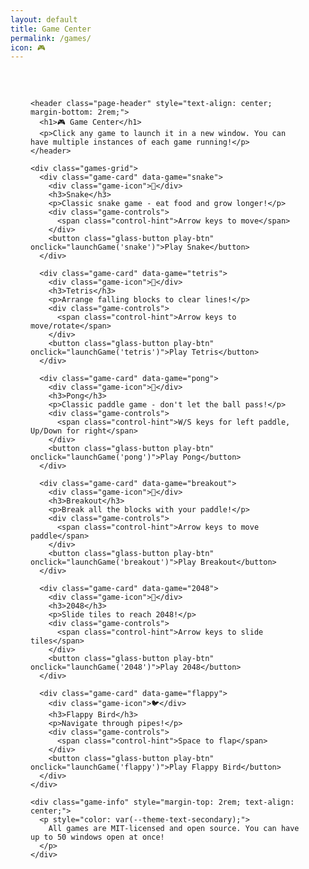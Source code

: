 ```yaml
---
layout: default
title: Game Center
permalink: /games/
icon: 🎮
---
```


<div class="main-content" data-page-script="games">
  <div class="glass-panel" style="padding: 2rem; height: 100%;">
    
    <header class="page-header" style="text-align: center; margin-bottom: 2rem;">
      <h1>🎮 Game Center</h1>
      <p>Click any game to launch it in a new window. You can have multiple instances of each game running!</p>
    </header>

    <div class="games-grid">
      <div class="game-card" data-game="snake">
        <div class="game-icon">🐍</div>
        <h3>Snake</h3>
        <p>Classic snake game - eat food and grow longer!</p>
        <div class="game-controls">
          <span class="control-hint">Arrow keys to move</span>
        </div>
        <button class="glass-button play-btn" onclick="launchGame('snake')">Play Snake</button>
      </div>

      <div class="game-card" data-game="tetris">
        <div class="game-icon">🧩</div>
        <h3>Tetris</h3>
        <p>Arrange falling blocks to clear lines!</p>
        <div class="game-controls">
          <span class="control-hint">Arrow keys to move/rotate</span>
        </div>
        <button class="glass-button play-btn" onclick="launchGame('tetris')">Play Tetris</button>
      </div>

      <div class="game-card" data-game="pong">
        <div class="game-icon">🏓</div>
        <h3>Pong</h3>
        <p>Classic paddle game - don't let the ball pass!</p>
        <div class="game-controls">
          <span class="control-hint">W/S keys for left paddle, Up/Down for right</span>
        </div>
        <button class="glass-button play-btn" onclick="launchGame('pong')">Play Pong</button>
      </div>

      <div class="game-card" data-game="breakout">
        <div class="game-icon">🧱</div>
        <h3>Breakout</h3>
        <p>Break all the blocks with your paddle!</p>
        <div class="game-controls">
          <span class="control-hint">Arrow keys to move paddle</span>
        </div>
        <button class="glass-button play-btn" onclick="launchGame('breakout')">Play Breakout</button>
      </div>

      <div class="game-card" data-game="2048">
        <div class="game-icon">🔢</div>
        <h3>2048</h3>
        <p>Slide tiles to reach 2048!</p>
        <div class="game-controls">
          <span class="control-hint">Arrow keys to slide tiles</span>
        </div>
        <button class="glass-button play-btn" onclick="launchGame('2048')">Play 2048</button>
      </div>

      <div class="game-card" data-game="flappy">
        <div class="game-icon">🐦</div>
        <h3>Flappy Bird</h3>
        <p>Navigate through pipes!</p>
        <div class="game-controls">
          <span class="control-hint">Space to flap</span>
        </div>
        <button class="glass-button play-btn" onclick="launchGame('flappy')">Play Flappy Bird</button>
      </div>
    </div>

    <div class="game-info" style="margin-top: 2rem; text-align: center;">
      <p style="color: var(--theme-text-secondary);">
        All games are MIT-licensed and open source. You can have up to 50 windows open at once!
      </p>
    </div>

  </div>
</div>

<script>
function launchGame(gameName) {
  // Launch the specific game in a new window using the enhanced window manager
  if (windowManager) {
    windowManager.createGameWindow(gameName);
  }
}

// Add some interactive features
document.addEventListener('DOMContentLoaded', () => {
  // Add hover effects to game cards
  const gameCards = document.querySelectorAll('.game-card');
  gameCards.forEach(card => {
    card.addEventListener('mouseenter', () => {
      card.style.transform = 'translateY(-8px) scale(1.02)';
    });
    
    card.addEventListener('mouseleave', () => {
      card.style.transform = 'translateY(0) scale(1)';
    });
  });
  
  // Add click feedback to buttons
  const playButtons = document.querySelectorAll('.play-btn');
  playButtons.forEach(button => {
    button.addEventListener('click', () => {
      button.style.transform = 'scale(0.95)';
      setTimeout(() => {
        button.style.transform = '';
      }, 150);
    });
  });
});
</script> 